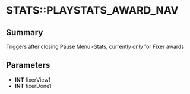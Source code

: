 # STATS::PLAYSTATS_AWARD_NAV

## Summary
Triggers after closing Pause Menu>Stats, currently only for Fixer awards

## Parameters
* **INT** fixerView1
* **INT** fixerDone1